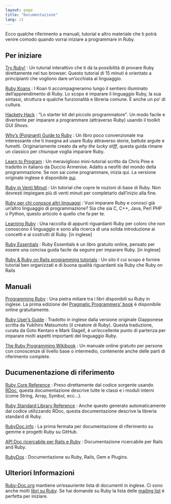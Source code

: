 ```yaml
---
layout: page
title: "Documentazione"
lang: it
---
```


Ecco qualche riferimento a manuali, tutorial e altro materiale che ti
potrà venire comodo quando vorrai iniziare a programmare in Ruby.

## Per iniziare

[Try Ruby!][1]
: Un tutorial interattivo che ti dà la possibilità di provare Ruby
  direttamente nel tuo browser. Questo tutorial di 15 minuti è orientato
  a principianti che vogliono dare un’occhiata al linguaggio.

[Ruby Koans][2]
: I Koan ti accompagneranno lungo il sentiero illuminato
  dell’apprendimento di Ruby. Lo scopo è imparare il linguaggio Ruby, la
  sua sintassi, struttura e qualche funzionalità e libreria comune. E
  anche un po’ di cultura.

[Hackety Hack][3]
: <q cite="http://hacketyhack.heroku.com/">Lo starter kit del piccolo
  programmatore</q>. Un modo facile e divertente per imparare a
  programmare (attraverso Ruby) usando il toolkit GUI *Shoes*.

[Why’s (Poignant) Guide to Ruby][4]
: Un libro poco convenzionale ma interessante che ti insegna ad usare
  Ruby attraverso storie, battute argute e fumetti. Originariamente
  creato da *why the lucky stiff*, questa guida rimane un classico per
  chiunque voglia imparare Ruby.

[Learn to Program][5]
: Un meraviglioso mini-tutorial scritto da Chris Pine e tradotto in
  italiano da Duccio Armenise. Adatto a neofiti del mondo della
  programmazione. Se non sai come programmare, inizia qui. La versione
  originale inglese è disponibile [qui][6].

[Ruby in Venti Minuti](/it/documentation/quickstart/)
: Un tutorial che copre le nozioni di base di Ruby. Non dovresti
  impiegare più di venti minuti per completarlo dall’inizio alla fine.

[Ruby per chi conosce altri linguaggi](/it/documentation/ruby-from-other-languages/)
: Vuoi imparare Ruby e conosci già un’altro linguaggio di
  programmazione? Sia che sia C, C++, Java, Perl PHP o Python, questo
  articolo è quello che fa per te.

[Learning Ruby][7]
: Una raccolta di appunti riguardanti Ruby per coloro che non conoscono
  il linguaggio e sono alla ricerca di una solida introduzione ai
  concetti e ai costrutti di Ruby. \[in inglese\]

[Ruby Essentials][8]
: Ruby Essentials è un libro gratuito online, pensato per essere una
  concisa guida facile da seguire per imparare Ruby. \[in inglese\]

[Ruby &amp; Ruby on Rails programming tutorials][9]
: Un sito il cui scopo è fornire tutorial ben organizzati e di buona
  qualità riguardanti sia Ruby che Ruby on Rails

## Manuali

[Programming Ruby][10]
: Una pietra miliare tra i libri disponibili su Ruby in inglese. La
  prima edizione del [Pragmatic Programmers’ book][11] è disponibile
  online gratuitamente.

[Ruby User’s Guide][12]
: Tradotto in inglese dalla versione originale Giapponese scritta da
  Yukihiro Matsumoto (il creatore di Ruby).
  Questa traduzione, curata da Goto Kentaro e Mark Slagell, è
  un’eccellente punto di partenza per imparare molti aspetti importanti
  del linguaggio Ruby.

[The Ruby Programming Wikibook][13]
: Un manuale online gratuito per persone con conoscenze di livello base
  o intermedio, contenente anche delle parti di riferimento complete.

## Ducumenentazione di riferimento

[Ruby Core Reference][14]
: Preso direttamente dal codice sorgente usando [RDoc][15], questa
  documentazione descrive tutte le classi e i moduli interni (come
  String, Array, Symbol, ecc…).

[Ruby Standard Library Reference][16]
: Anche questo generato automaticamente dal codice utilizzando RDoc,
  questa documentazione descrive la libreria standard di Ruby.

[RubyDoc.info][18]
: La prima fermata per documentazione di riferimento su gemme
  e progetti Ruby su GitHub.

[API Doc ricercabile per Rails e Ruby][19]
: Documentazione ricercabile per Rails and Ruby.

[RubyDox][20]
: Documentazione su Ruby, Rails, Gem e Plugins.

## Ulteriori Informazioni

[Ruby-Doc.org][21] mantiene un’esauriente lista di documenti in inglese.
Ci sono anche molti [libri su Ruby][22]. Se hai domande su Ruby la lista
delle [mailing list](/it/community/mailing-lists/) è perfetta per
iniziare.



[1]: http://tryruby.org/
[2]: http://rubykoans.com/
[3]: http://hackety-hack.com/
[4]: http://mislav.uniqpath.com/poignant-guide/
[5]: http://corsorubyonrails.com/imparare-a-programmare/
[6]: http://pine.fm/LearnToProgram/
[7]: http://rubylearning.com/
[8]: http://www.techotopia.com/index.php/Ruby_Essentials
[9]: http://www.meshplex.org/wiki/Ruby/Ruby_on_Rails_programming_tutorials
[10]: http://www.ruby-doc.org/docs/ProgrammingRuby/
[11]: http://pragmaticprogrammer.com/titles/ruby/index.html
[12]: http://www.rubyist.net/~slagell/ruby/
[13]: http://en.wikibooks.org/wiki/Ruby_programming_language
[14]: http://www.ruby-doc.org/core
[15]: http://rdoc.sourceforge.net
[16]: http://www.ruby-doc.org/stdlib
[17]: http://www.ruby-doc.org/doxygen/current/
[18]: http://www.rubydoc.info/
[19]: http://railsapi.com/
[20]: http://www.rubydox.net/
[21]: http://ruby-doc.org
[22]: http://www.ruby-doc.org/bookstore
